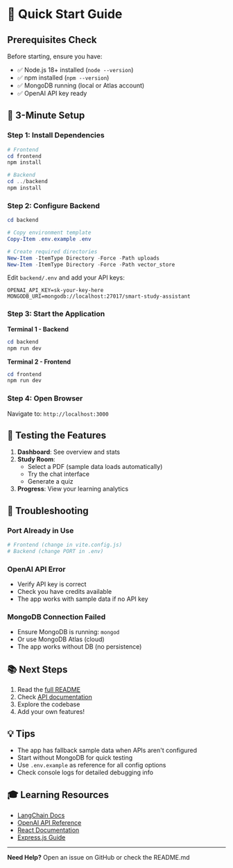 # 🚀 Quick Start Guide

## Prerequisites Check

Before starting, ensure you have:
- ✅ Node.js 18+ installed (`node --version`)
- ✅ npm installed (`npm --version`)
- ✅ MongoDB running (local or Atlas account)
- ✅ OpenAI API key ready

## 🎯 3-Minute Setup

### Step 1: Install Dependencies

```powershell
# Frontend
cd frontend
npm install

# Backend
cd ../backend
npm install
```

### Step 2: Configure Backend

```powershell
cd backend

# Copy environment template
Copy-Item .env.example .env

# Create required directories
New-Item -ItemType Directory -Force -Path uploads
New-Item -ItemType Directory -Force -Path vector_store
```

Edit `backend/.env` and add your API keys:
```env
OPENAI_API_KEY=sk-your-key-here
MONGODB_URI=mongodb://localhost:27017/smart-study-assistant
```

### Step 3: Start the Application

**Terminal 1 - Backend**
```powershell
cd backend
npm run dev
```

**Terminal 2 - Frontend**
```powershell
cd frontend
npm run dev
```

### Step 4: Open Browser

Navigate to: `http://localhost:3000`

## 🧪 Testing the Features

1. **Dashboard**: See overview and stats
2. **Study Room**: 
   - Select a PDF (sample data loads automatically)
   - Try the chat interface
   - Generate a quiz
3. **Progress**: View your learning analytics

## 🔧 Troubleshooting

### Port Already in Use
```powershell
# Frontend (change in vite.config.js)
# Backend (change PORT in .env)
```

### OpenAI API Error
- Verify API key is correct
- Check you have credits available
- The app works with sample data if no API key

### MongoDB Connection Failed
- Ensure MongoDB is running: `mongod`
- Or use MongoDB Atlas (cloud)
- The app works without DB (no persistence)

## 📚 Next Steps

1. Read the [full README](../README.md)
2. Check [API documentation](../README.md#-api-documentation)
3. Explore the codebase
4. Add your own features!

## 💡 Tips

- The app has fallback sample data when APIs aren't configured
- Start without MongoDB for quick testing
- Use `.env.example` as reference for all config options
- Check console logs for detailed debugging info

## 🎓 Learning Resources

- [LangChain Docs](https://js.langchain.com/docs)
- [OpenAI API Reference](https://platform.openai.com/docs)
- [React Documentation](https://react.dev)
- [Express.js Guide](https://expressjs.com)

---

**Need Help?** Open an issue on GitHub or check the README.md
